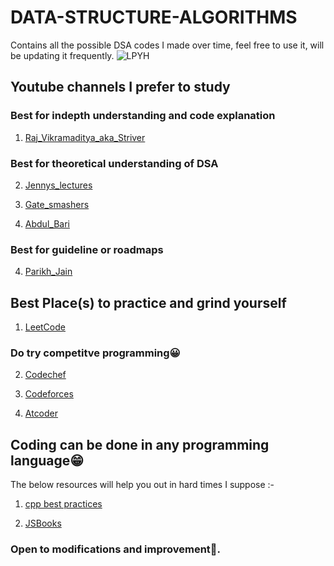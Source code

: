 # DATA-STRUCTURE-ALGORITHMS
Contains all the possible DSA codes I made over time, feel free to use it, will be updating it frequently.
![LPYH](https://user-images.githubusercontent.com/94801952/235389331-369b6c66-11a4-442c-8ae7-1510daece166.gif)


## Youtube channels I prefer to study
    
<h3> Best for indepth understanding and code explanation </h3>

1. [Raj_Vikramaditya_aka_Striver](https://www.youtube.com/channel/UCJskGeByzRRSvmOyZOz61ig)
    
<h3> Best for theoretical understanding of DSA </h3>

2. [Jennys_lectures](https://www.youtube.com/channel/UCM-yUTYGmrNvKOCcAl21g3w)

3. [Gate_smashers](https://www.youtube.com/channel/UCJihyK0A38SZ6SdJirEdIOw)

4. [Abdul_Bari](https://www.youtube.com/@abdul_bari) 

<h3> Best for guideline or roadmaps </h3>

4. [Parikh_Jain](https://www.youtube.com/watch?v=qqvYFlBJMSw)
    
 
 
## Best Place(s) to practice and grind yourself

1. [LeetCode](https://leetcode.com/)

<h3> Do try competitve programming😀 </h3>

2. [Codechef](https://www.codechef.com/)

3. [Codeforces](https://codeforces.com/)

4. [Atcoder](https://atcoder.jp/)



## Coding can be done in any programming language😁

The below resources will help you out in hard times I suppose :-

1. [cpp best practices](https://github.com/cpp-best-practices/cppbestpractices)
   
2. [JSBooks](https://github.com/mystroken/JSBooks)



###  Open to modifications and improvement🧬.
